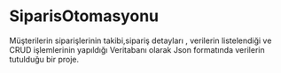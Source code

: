 # SiparisOtomasyonu
Müşterilerin siparişlerinin takibi,sipariş detayları , verilerin listelendiği ve CRUD işlemlerinin yapıldığı Veritabanı olarak Json
formatında verilerin tutulduğu bir proje.
